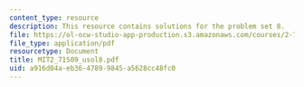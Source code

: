 ```yaml
---
content_type: resource
description: This resource contains solutions for the problem set 8.
file: https://ol-ocw-studio-app-production.s3.amazonaws.com/courses/2-71-optics-spring-2009/a916d04aeb3647899845a5628cc48fc0_MIT2_71S09_usol8.pdf
file_type: application/pdf
resourcetype: Document
title: MIT2_71S09_usol8.pdf
uid: a916d04a-eb36-4789-9845-a5628cc48fc0
---
```

